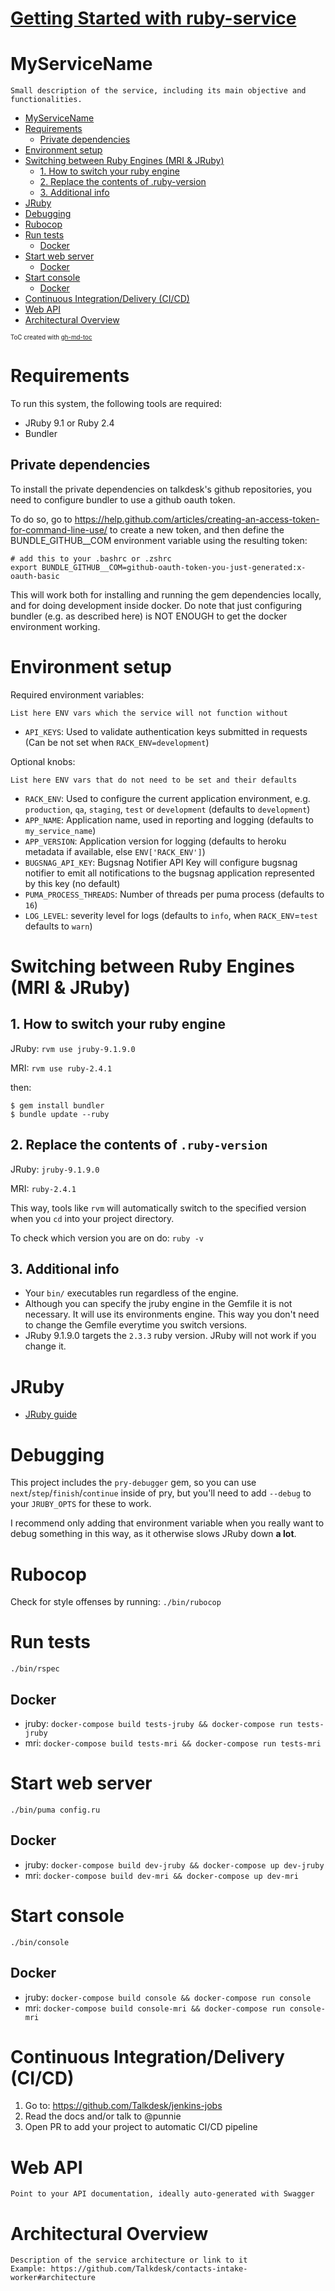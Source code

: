 # [Getting Started with ruby-service](docs/GettingStarted.md)

# MyServiceName

`Small description of the service, including its main objective and functionalities.`

* [MyServiceName](#myservicename)
* [Requirements](#requirements)
  * [Private dependencies](#private-dependencies)
* [Environment setup](#environment-setup)
* [Switching between Ruby Engines (MRI &amp; JRuby)](#switching-between-ruby-engines-mri--jruby)
  * [1. How to switch your ruby engine](#1-how-to-switch-your-ruby-engine)
  * [2. Replace the contents of .ruby-version](#2-replace-the-contents-of-ruby-version)
  * [3. Additional info](#3-additional-info)
* [JRuby](#jruby)
* [Debugging](#debugging)
* [Rubocop](#rubocop)
* [Run tests](#run-tests)
  * [Docker](#docker)
* [Start web server](#start-web-server)
  * [Docker](#docker-1)
* [Start console](#start-console)
  * [Docker](#docker-2)
* [Continuous Integration/Delivery (CI/CD)](#continuous-integrationdelivery-cicd)
* [Web API](#web-api)
* [Architectural Overview](#architectural-overview)

<sub><sup>ToC created with [gh-md-toc](https://github.com/ekalinin/github-markdown-toc)</sup></sub>

# Requirements

To run this system, the following tools are required:

* JRuby 9.1 or Ruby 2.4
* Bundler

## Private dependencies

To install the private dependencies on talkdesk's github repositories, you need to configure bundler to use a github oauth token.

To do so, go to https://help.github.com/articles/creating-an-access-token-for-command-line-use/ to create a new token, and then define the BUNDLE_GITHUB__COM environment variable using the resulting token:

```
# add this to your .bashrc or .zshrc
export BUNDLE_GITHUB__COM=github-oauth-token-you-just-generated:x-oauth-basic
```

This will work both for installing and running the gem dependencies locally, and for doing development inside docker. Do note that just configuring bundler (e.g. as described here) is NOT ENOUGH to get the docker environment working.

# Environment setup

Required environment variables:

`List here ENV vars which the service will not function without`

* `API_KEYS`: Used to validate authentication keys submitted in requests (Can be not set when `RACK_ENV=development`)

Optional knobs:

`List here ENV vars that do not need to be set and their defaults`

* `RACK_ENV`: Used to configure the current application environment, e.g. `production`, `qa`, `staging`, `test` or `development` (defaults to `development`)
* `APP_NAME`: Application name, used in reporting and logging (defaults to `my_service_name`)
* `APP_VERSION`: Application version for logging (defaults to heroku metadata if available, else `ENV['RACK_ENV']`)
* `BUGSNAG_API_KEY`: Bugsnag Notifier API Key will configure bugsnag notifier to emit all notifications to the bugsnag application represented by this key (no default)
* `PUMA_PROCESS_THREADS`: Number of threads per puma process (defaults to `16`)
* `LOG_LEVEL`: severity level for logs (defaults to `info`, when `RACK_ENV`=`test` defaults to `warn`)

# Switching between Ruby Engines (MRI & JRuby)

## 1. How to switch your ruby engine

JRuby: `rvm use jruby-9.1.9.0`

MRI: `rvm use ruby-2.4.1`

then:
```
$ gem install bundler
$ bundle update --ruby
```

## 2. Replace the contents of `.ruby-version`

JRuby: `jruby-9.1.9.0`

MRI: `ruby-2.4.1`

This way, tools like `rvm` will automatically switch to the specified version when you `cd` into your project directory.

To check which version you are on do: `ruby -v`

## 3. Additional info

* Your `bin/` executables run regardless of the engine.
* Although you can specify the jruby engine in the Gemfile it is not necessary. It will use its environments engine. This way you don't need to change the Gemfile everytime you switch versions.
* JRuby 9.1.9.0 targets the `2.3.3` ruby version. JRuby will not work if you change it.

# JRuby

* [JRuby guide](docs/JRUBY.md)

# Debugging

This project includes the `pry-debugger` gem, so you can use `next`/`step`/`finish`/`continue` inside of pry, but you'll need to add `--debug` to your `JRUBY_OPTS` for these to work.

I recommend only adding that environment variable when you really want to debug something in this way, as it otherwise slows JRuby down **a lot**.

# Rubocop

Check for style offenses by running: `./bin/rubocop`

# Run tests

`./bin/rspec`

## Docker

* jruby: `docker-compose build tests-jruby && docker-compose run tests-jruby`
* mri: `docker-compose build tests-mri && docker-compose run tests-mri`

# Start web server

`./bin/puma config.ru`

## Docker

* jruby: `docker-compose build dev-jruby && docker-compose up dev-jruby`
* mri: `docker-compose build dev-mri && docker-compose up dev-mri`

# Start console

`./bin/console`

## Docker

* jruby: `docker-compose build console && docker-compose run console`
* mri: `docker-compose build console-mri && docker-compose run console-mri`

# Continuous Integration/Delivery (CI/CD)

1. Go to: https://github.com/Talkdesk/jenkins-jobs
2. Read the docs and/or talk to @punnie
3. Open PR to add your project to automatic CI/CD pipeline

# Web API

`Point to your API documentation, ideally auto-generated with Swagger`

# Architectural Overview

```
Description of the service architecture or link to it
Example: https://github.com/Talkdesk/contacts-intake-worker#architecture
```
